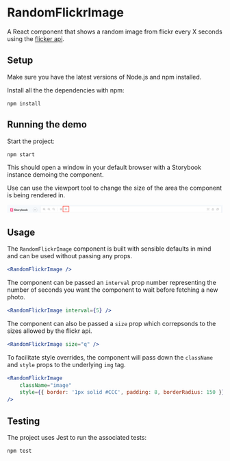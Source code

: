 # RandomFlickrImage

A React component that shows a random image from flickr every X seconds using the [flicker api](https://www.flickr.com/services/api/).

## Setup

Make sure you have the latest versions of Node.js and npm installed.

Install all the the dependencies with npm:

```
npm install
```

## Running the demo

Start the project:

```
npm start
```

This should open a window in your default browser with a Storybook instance demoing the component.

Use can use the viewport tool to change the size of the area the component is being rendered in.

![Image of Viewport Tool](./Viewport.png)

## Usage

The `RandomFlickrImage` component is built with sensible defaults in mind and can be used without passing any props.

```jsx
<RandomFlickrImage />
```

The component can be passed an `interval` prop number representing the number of seconds you want the component to wait before fetching a new photo.

```jsx
<RandomFlickrImage interval={5} />
```

The component can also be passed a `size` prop which correpsonds to the sizes allowed by the flickr api.

```jsx
<RandomFlickrImage size="q" />
```

To facilitate style overrides, the component will pass down the `className` and `style` props to the underlying `img` tag.

```jsx
<RandomFlickrImage
    className="image"
    style={{ border: '1px solid #CCC', padding: 8, borderRadius: 150 }}
/>
```

## Testing

The project uses Jest to run the associated tests:

```
npm test
```

